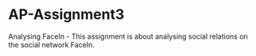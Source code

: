 AP-Assignment3
==============

Analysing FaceIn - This assignment is about analysing social relations on the social network FaceIn.
